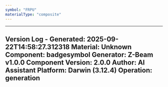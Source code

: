 ```yaml
---
symbol: "FRPU"
materialType: "composite"
---
```


---
Version Log - Generated: 2025-09-22T14:58:27.312318
Material: Unknown
Component: badgesymbol
Generator: Z-Beam v1.0.0
Component Version: 2.0.0
Author: AI Assistant
Platform: Darwin (3.12.4)
Operation: generation
---